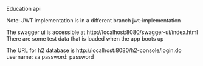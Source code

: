 Education api

Note: JWT implementation is in a different branch jwt-implementation

The swagger ui is accessible at http://localhost:8080/swagger-ui/index.html
There are some test data that is loaded when the app boots up

The URL for h2 database is http://localhost:8080/h2-console/login.do
username: sa
password: password
